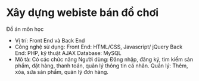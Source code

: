 # Xây dựng webiste bán đồ chơi
Đồ án môn học
- Vị trí: Front End và Back End
- Công nghệ sử dụng:
    Front End: HTML/CSS, Javascript/ jQuery
    Back End: PHP, kỹ thuật AJAX
    Database: MySQL
- Mô tả: Có các chức năng
    Người dùng: Đăng nhập, đăng ký, tìm kiếm sản
    phẩm, đặt hàng, thanh toán, quản lý thông tin cá
    nhân.
    Quản lý: Thêm, xóa, sửa sản phẩm, quản lý đơn
    hàng.
